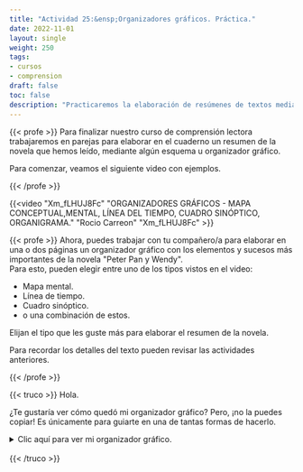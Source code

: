 ```yaml
---
title: "Actividad 25:&ensp;Organizadores gráficos. Práctica."
date: 2022-11-01
layout: single
weight: 250
tags: 
- cursos
- comprension
draft: false
toc: false
description: "Practicaremos la elaboración de resúmenes de textos mediante organizadores gráficos."
---
```


{{< profe >}}
Para finalizar nuestro curso de comprensión lectora trabajaremos en parejas para elaborar en el cuaderno un resumen de la novela que hemos leído, mediante algún esquema u organizador gráfico.  

Para comenzar, veamos el siguiente video con ejemplos. 

{{< /profe >}}


{{<video
  "Xm_fLHUJ8Fc"
  "ORGANIZADORES GRÁFICOS - MAPA CONCEPTUAL,MENTAL, LÍNEA DEL TIEMPO, CUADRO SINÓPTICO, ORGANIGRAMA."
  "Rocio Carreon"
  "Xm_fLHUJ8Fc" >}}



{{< profe >}}
Ahora, puedes trabajar con tu compañero/a para elaborar en una o dos páginas un organizador gráfico con los elementos y sucesos más importantes de la novela "Peter Pan y Wendy".  
Para esto, pueden elegir entre uno de los tipos vistos en el video: 
- Mapa mental.
- Línea de tiempo.
- Cuadro sinóptico.
- o una combinación de estos.

Elijan el tipo que les guste más para elaborar el resumen de la novela.

Para recordar los detalles del texto pueden revisar las actividades anteriores.

{{< /profe >}}


{{< truco >}}
Hola. 

¿Te gustaría ver cómo quedó mi organizador gráfico?
Pero, ¡no la puedes copiar! Es únicamente para guiarte en una de tantas formas de hacerlo.
<details>
<summary><span class="bigger">Clic aquí para ver mi organizador gráfico.</span></summary>
<a href="img/mapa-mental-1.jpg">
  <img src="img/mapa-mental-1.jpg">
</a>
<p>Lo elaboré como una mezcla entre mapa mental y línea de tiempo.
<p>Puedes hacer clic en la imagen para ampliarla.</p>
</details>
<br>
{{< /truco >}}
